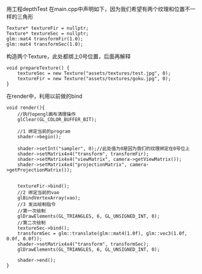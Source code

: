 用工程depthTest
在main.cpp中声明如下，因为我们希望有两个纹理和位置不一样的三角形
```
Texture* textureFir = nullptr;
Texture* textureSec = nullptr;
glm::mat4 transformFir(1.0);
glm::mat4 transformSec(1.0);
```
构造两个Texture，此处都绑上0号位置，后面再解释
```
void prepareTexture() {
    textureSec = new Texture("assets/textures/test.jpg", 0);
    textureFir = new Texture("assets/textures/goku.jpg", 0);
}
```
在render中，利用以前做的bind
```
void render(){
    //执行opengl画布清理操作
    glClear(GL_COLOR_BUFFER_BIT);

    //1 绑定当前的program
    shader->begin();

    shader->setInt("sampler", 0);//此处值为0是因为我们的纹理绑定在0号位上
    shader->setMatrix4x4("transform", transformFir);
    shader->setMatrix4x4("viewMatrix", camera->getViewMatrix());
    shader->setMatrix4x4("projectionMatrix", camera->getProjectionMatrix());


    textureFir->bind();
    //2 绑定当前的vao
    glBindVertexArray(vao);
    //3 发出绘制指令
    //第一次绘制
    glDrawElements(GL_TRIANGLES, 6, GL_UNSIGNED_INT, 0);
    //第二次绘制
    textureSec->bind();
    transformSec = glm::translate(glm::mat4(1.0f), glm::vec3(1.0f, 0.0f, 0.0f));
    shader->setMatrix4x4("transform", transformSec);
    glDrawElements(GL_TRIANGLES, 6, GL_UNSIGNED_INT, 0);

    shader->end();
}
```
<!--stackedit_data:
eyJoaXN0b3J5IjpbMTUxNDA3MTQ4MCwtMjA4ODc0NjYxMl19
-->